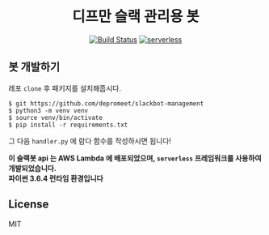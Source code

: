 <div align="center">

# 디프만 슬랙 관리용 봇

[![Build Status](https://travis-ci.org/depromeet/slackbot-management.svg?branch=master)](https://travis-ci.org/depromeet/slackbot-management) [![serverless](http://public.serverless.com/badges/v3.svg)](http://www.serverless.com)

</div>


## 봇 개발하기

레포 `clone` 후 패키지를 설치해줍시다.

```
$ git https://github.com/depromeet/slackbot-management
$ python3 -m venv venv
$ source venv/bin/activate
$ pip install -r requirements.txt
```

그 다음 `handler.py` 에 람다 함수를 작성하시면 됩니다!

**이 슬랙봇 api 는 AWS Lambda 에 배포되었으며, `serverless` 프레임워크를 사용하여 개발되었습니다.**  
**파이썬 3.6.4 런타임 환경입니다**

## License
MIT
